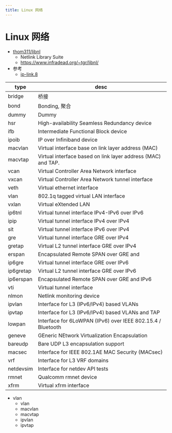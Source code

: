 ```yaml
---
title: Linux 网络
---
```


# Linux 网络

- [thom311/libnl](https://github.com/thom311/libnl)
  - Netlink Library Suite
  - https://www.infradead.org/~tgr/libnl/
- 参考
  - [ip-link.8](https://man7.org/linux/man-pages/man8/ip-link.8.html)

| type      | desc                                                         |
| --------- | ------------------------------------------------------------ |
| bridge    | 桥接                                                         |
| bond      | Bonding, 聚合                                                |
| dummy     | Dummy                                                        |
| hsr       | High-availability Seamless Redundancy device                 |
| ifb       | Intermediate Functional Block device                         |
| ipoib     | IP over Infiniband device                                    |
| macvlan   | Virtual interface base on link layer address (MAC)           |
| macvtap   | Virtual interface based on link layer address (MAC) and TAP. |
| vcan      | Virtual Controller Area Network interface                    |
| vxcan     | Virtual Controller Area Network tunnel interface             |
| veth      | Virtual ethernet interface                                   |
| vlan      | 802.1q tagged virtual LAN interface                          |
| vxlan     | Virtual eXtended LAN                                         |
| ip6tnl    | Virtual tunnel interface IPv4-IPv6 over IPv6                 |
| ipip      | Virtual tunnel interface IPv4 over IPv4                      |
| sit       | Virtual tunnel interface IPv6 over IPv4                      |
| gre       | Virtual tunnel interface GRE over IPv4                       |
| gretap    | Virtual L2 tunnel interface GRE over IPv4                    |
| erspan    | Encapsulated Remote SPAN over GRE and                        |
| ip6gre    | Virtual tunnel interface GRE over IPv6                       |
| ip6gretap | Virtual L2 tunnel interface GRE over IPv6                    |
| ip6erspan | Encapsulated Remote SPAN over GRE and IPv6                   |
| vti       | Virtual tunnel interface                                     |
| nlmon     | Netlink monitoring device                                    |
| ipvlan    | Interface for L3 (IPv6/IPv4) based VLANs                     |
| ipvtap    | Interface for L3 (IPv6/IPv4) based VLANs and TAP             |
| lowpan    | Interface for 6LoWPAN (IPv6) over IEEE 802.15.4 / Bluetooth  |
| geneve    | GEneric NEtwork Virtualization Encapsulation                 |
| bareudp   | Bare UDP L3 encapsulation support                            |
| macsec    | Interface for IEEE 802.1AE MAC Security (MACsec)             |
| vrf       | Interface for L3 VRF domains                                 |
| netdevsim | Interface for netdev API tests                               |
| rmnet     | Qualcomm rmnet device                                        |
| xfrm      | Virtual xfrm interface                                       |

- vlan
  - vlan
  - macvlan
  - macvtap
  - ipvlan
  - ipvtap
